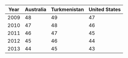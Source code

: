 | Year | Australia | Turkmenistan | United States | 
|---|---|---|---| 
| 2009 | 48 | 49 | 47 | 
| 2010 | 47 | 48 | 46 | 
| 2011 | 46 | 47 | 45 | 
| 2012 | 45 | 46 | 44 | 
| 2013 | 44 | 45 | 43 |